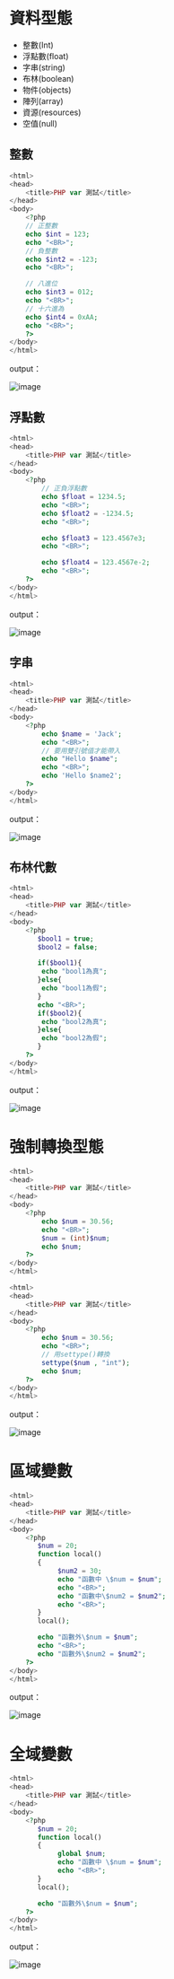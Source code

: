 # 資料型態

- 整數(Int)
- 浮點數(float)
- 字串(string)
- 布林(boolean)
- 物件(objects)
- 陣列(array)
- 資源(resources)
- 空值(null)

## 整數
```php
<html>
<head> 
    <title>PHP var 測試</title>
</head>
<body>
    <?php
    // 正整數
    echo $int = 123;
    echo "<BR>";
    // 負整數
    echo $int2 = -123;
    echo "<BR>";

    // 八進位
    echo $int3 = 012;
    echo "<BR>";
    // 十六進為
    echo $int4 = 0xAA;
    echo "<BR>";
    ?>
</body>
</html>
```

output：

![image](https://user-images.githubusercontent.com/55253641/173348450-4796c39b-eca6-4ee2-9e39-d8956536b395.png)


## 浮點數
```php
<html>
<head> 
    <title>PHP var 測試</title>
</head>
<body>
    <?php
        // 正負浮點數
        echo $float = 1234.5;
        echo "<BR>";
        echo $float2 = -1234.5;
        echo "<BR>";

        echo $float3 = 123.4567e3;
        echo "<BR>";

        echo $float4 = 123.4567e-2;
        echo "<BR>";
    ?>
</body>
</html>
```

output：

![image](https://user-images.githubusercontent.com/55253641/173350240-559cc6d6-847b-4fd4-b324-ea7aeebbc5a2.png)


## 字串


```php
<html>
<head> 
    <title>PHP var 測試</title>
</head>
<body>
    <?php
        echo $name = 'Jack';
        echo "<BR>";
        // 要用雙引號值才能帶入
        echo "Hello $name";
        echo "<BR>";
        echo 'Hello $name2';
    ?>
</body>
</html>
```
output：

![image](https://user-images.githubusercontent.com/55253641/173351077-8b4ec3dd-efe8-43a8-9db0-a774e6145088.png)

## 布林代數
```php
<html>
<head> 
    <title>PHP var 測試</title>
</head>
<body>
    <?php
       $bool1 = true;
       $bool2 = false;

       if($bool1){
        echo "bool1為真";
       }else{
        echo "bool1為假";
       }
       echo "<BR>";
       if($bool2){
        echo "bool2為真";
       }else{
        echo "bool2為假";
       }
    ?>
</body>
</html>
```

output：

![image](https://user-images.githubusercontent.com/55253641/173351655-ddc5f83f-41c5-4990-a345-b8f1378f55d9.png)

# 強制轉換型態

```php
<html>
<head> 
    <title>PHP var 測試</title>
</head>
<body>
    <?php
        echo $num = 30.56;
        echo "<BR>";
        $num = (int)$num;
        echo $num;
    ?>
</body>
</html>
```

```php
<html>
<head> 
    <title>PHP var 測試</title>
</head>
<body>
    <?php
        echo $num = 30.56;
        echo "<BR>";
        // 用settype()轉換
        settype($num , "int");
        echo $num;
    ?>
</body>
</html>
```
output：

![image](https://user-images.githubusercontent.com/55253641/173357111-c9e98d03-f3e9-4c30-9d6f-bbb273b3d3f5.png)

# 區域變數

```php
<html>
<head> 
    <title>PHP var 測試</title>
</head>
<body>
    <?php
       $num = 20;
       function local()
       {
            $num2 = 30;
            echo "函數中 \$num = $num";
            echo "<BR>";
            echo "函數中\$num2 = $num2";
            echo "<BR>";
       }
       local();

       echo "函數外\$num = $num";
       echo "<BR>";
       echo "函數外\$num2 = $num2";
    ?>
</body>
</html>
```
output：

![image](https://user-images.githubusercontent.com/55253641/173374644-dbbd7a04-7823-4f36-bcd4-2d5f695911aa.png)


# 全域變數
```php
<html>
<head> 
    <title>PHP var 測試</title>
</head>
<body>
    <?php
       $num = 20;
       function local()
       {
            global $num;
            echo "函數中 \$num = $num";
            echo "<BR>";
       }
       local();

       echo "函數外\$num = $num";
    ?>
</body>
</html>
```

output：

![image](https://user-images.githubusercontent.com/55253641/173383368-4e499143-f527-4169-82d1-e996a1406d85.png)

